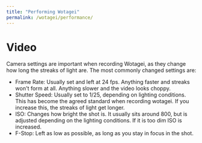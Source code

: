 ```yaml
---
title: "Performing Wotagei"
permalink: /wotagei/performance/
---
```


# Video
Camera settings are important when recording Wotagei, as they change how long the streaks of light are.
The most commonly changed settings are:
+ Frame Rate: Usually set and left at 24 fps. Anything faster and streaks won't form at all. Anything slower and the video looks choppy.
+ Shutter Speed: Usually set to 1/25, depending on lighting conditions. This has become the agreed standard when recording wotagei. If you increase this, the streaks of light get longer.
+ ISO: Changes how bright the shot is. It  usually sits around 800, but is adjusted depending on the lighting conditions. If it is too dim ISO is increased.
+ F-Stop: Left as low as possible, as long as you stay in focus in the shot.

[//]: # (TODO insert differences of ISO)
[//]: # (TODO insert differences of shutter speed)


